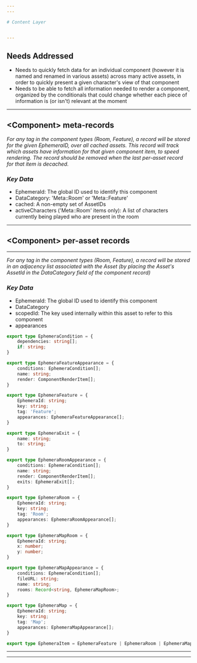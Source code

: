 ```yaml
---
---

# Content Layer


---
```


## Needs Addressed

- Needs to quickly fetch data for an individual component (however it is named and
renamed in various assets) across many active assets, in order to quickly present a given
character's view of that component
- Needs to be able to fetch all information needed to render a component, organized
by the conditionals that could change whether each piece of information is (or isn't) relevant
at the moment

---

## <Component\> meta-records

*For any tag in the component types (Room, Feature), a record will be stored for the given EphemeraID, over*
*all cached assets.  This record will track which assets have information for that given component item,*
*to speed rendering.  The record should be removed when the last per-asset record for that item is decached.*

### *Key Data*

- EphemeraId: The global ID used to identify this component
- DataCategory: 'Meta::Room' or 'Meta::Feature'
- cached: A non-empty set of AssetIDs
- activeCharacters ('Meta::Room' items only):  A list of characters currently being played who are present
in the room

---

## <Component\> per-asset records

---

*For any tag in the component types (Room, Feature), a record will be stored in an adjacency list associated with*
*the Asset (by placing the Asset's AssetId in the DataCategory field of the component record)*

### *Key Data*

- EphemeraId: The global ID used to identify this component
- DataCategory
- scopedId:  The key used internally within this asset to refer to this component
- appearances

```ts
export type EphemeraCondition = {
    dependencies: string[];
    if: string;
}

export type EphemeraFeatureAppearance = {
    conditions: EphemeraCondition[];
    name: string;
    render: ComponentRenderItem[];
}

export type EphemeraFeature = {
    EphemeraId: string;
    key: string;
    tag: 'Feature';
    appearances: EphemeraFeatureAppearance[];
}

export type EphemeraExit = {
    name: string;
    to: string;
}

export type EphemeraRoomAppearance = {
    conditions: EphemeraCondition[];
    name: string;
    render: ComponentRenderItem[];
    exits: EphemeraExit[];
}

export type EphemeraRoom = {
    EphemeraId: string;
    key: string;
    tag: 'Room';
    appearances: EphemeraRoomAppearance[];
}

export type EphemeraMapRoom = {
    EphemeraId: string;
    x: number;
    y: number;
}

export type EphemeraMapAppearance = {
    conditions: EphemeraCondition[];
    fileURL: string;
    name: string;
    rooms: Record<string, EphemeraMapRoom>;
}

export type EphemeraMap = {
    EphemeraId: string;
    key: string;
    tag: 'Map';
    appearances: EphemeraMapAppearance[];
}

export type EphemeraItem = EphemeraFeature | EphemeraRoom | EphemeraMap
```

---
---
